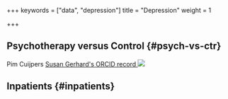 +++
keywords = ["data", "depression"]
title = "Depression"
weight = 1

+++
## Psychotherapy versus Control {#psych-vs-ctr}

Pim Cuijpers <a href="https://orcid.org/xxxx-xxxx-xxxx-xxxx">Susan Gerhard's ORCID record <img src="https://info.orcid.org/wp-content/uploads/2019/11/orcid_16x16.png"/></a>

## Inpatients {#inpatients}